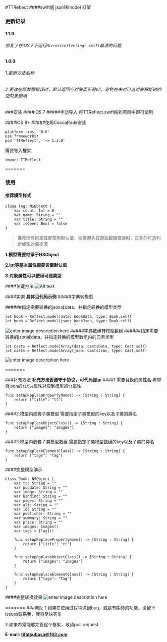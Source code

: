 #TTReflect
####swift版 json转model 框架

### 更新记录

#### 1.1.0
###### 修复了在iOS 7下运行`Mirror(reflecting: self)`崩溃的问题

#### 1.0.0
###### 1.更新方法名称
###### 2.更改在原数据错误时，默认返回空对象而不是nil，避免在未对可选对象解析时的空对象崩溃

###安装
####iOS 7
#####手动导入
将TTReflect.swift拖到项目中即可使用

####iOS 8+
#####使用CocoaPods安装

```
platform :ios, '8.0'
use_frameworks!
pod 'TTReflect', '~> 1.1.0'
```

需要导入框架
```
import TTReflect
```
=======


### 使用
#### 推荐模型样式

```
class Tag: NSObject {
    var count: Int = 0
    var name: String = ""
    var title: String = ""
    var isOpen: Bool = false
}
```
> 推荐所有的属性都使用默认值，能够避免在原始数据错误时，过多的可选判断或空对象崩溃

**1.模型需要继承于NSObject**

**2.Int等基本属性需要设置默认值**

**3.对象属性可以使用可选类型**

####关键方法
![Alt text](http://7xq01t.com1.z0.glb.clouddn.com/reflect_method_name.png)

####实例
**具体见代码示例**
#####字典转模型

######指定需要转换的json或data，并指定转换的模型类型

```
let book = Reflect.model(data: bookData, type: Book.self)
let book = Reflect.model(json: bookJson, type: Book.self)
```

![enter image description here](http://7xq01t.com1.z0.glb.clouddn.com/tsusolo.com/qiniumodel_basic.png)
#####字典数组转模型数组
######指定需要转换的json或data，并指定转换的模型数组内的元素类型
```
let casts = Reflect.modelArray(data: castsData, type: Cast.self)
let casts = Reflect.modelArray(json: castsJson, type: Cast.self)
```

![enter image description here](http://7xq01t.com1.z0.glb.clouddn.com/tsusolo.com/qiniumodel_array_basic.png)


=======

###补充方法
**补充方法皆遵守于协议，可代码提示**
####1.需要替换的属性名
希望将json的`title`属性对应到模型的`tt`属性

```
func setupReplacePropertyName() -> [String : String] {
    return ["title": "tt"]
}
```

####2.模型内嵌套子类模型
需要指定子类模型的key以及子类的类名

```
func setupReplaceObjectClass() -> [String : String] {
    return ["images": "Images"]
}
```

####3.模型内嵌套子类模型数组
需要指定子类模型数组的key以及子类的类名

```
func setupReplaceElementClass() -> [String : String] {
    return ["tags": "Tag"]
}
```

####完整模型演示
```
class Book: NSObject {
    var tt: String = ""
    var pubdate: String = ""
    var image: String = ""
    var binding: String = ""
    var pages: String = ""
    var alt: String = ""
    var id: String = ""
    var publisher: String = ""
    var summary: String = ""
    var price: String = ""
    var images: Images()
    var tags = [Tag]()

    func setupReplacePropertyName() -> [String : String] {
        return ["title": "tt"]
    }

    func setupReplaceObjectClass() -> [String : String] {
        return ["images": "Images"]
    }

    func setupReplaceElementClass() -> [String : String] {
        return ["tags": "Tag"]
    }
}
```

####完整转换效果
![enter image description here](http://7xq01t.com1.z0.glb.clouddn.com/tsusolo.com/qiniumodel_full.png)


=======
###帮助
1.如果在使用过程中遇到bug，或是有期待的功能，请留下Issues联系我，我将尽快答复

2.如果希望能够完善这个框架，敬请pull request

**E-mail: tifatsubasa@163.com**
